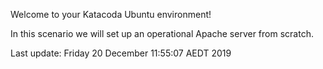 Welcome to your Katacoda Ubuntu environment!

In this scenario we will set up an operational Apache server from scratch.

Last update: Friday 20 December  11:55:07 AEDT 2019
